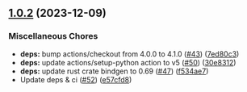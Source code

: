 ## [1.0.2](https://github.com/AzHicham/openslide-sys/compare/1.0.1...1.0.2) (2023-12-09)


### Miscellaneous Chores

* **deps:** bump actions/checkout from 4.0.0 to 4.1.0 ([#43](https://github.com/AzHicham/openslide-sys/issues/43)) ([7ed80c3](https://github.com/AzHicham/openslide-sys/commit/7ed80c37f8ece0819658219a4ce2e2215750ba29))
* **deps:** update actions/setup-python action to v5 ([#50](https://github.com/AzHicham/openslide-sys/issues/50)) ([30e8312](https://github.com/AzHicham/openslide-sys/commit/30e83120ac9f881e47dfdf48a2d0ba402f1c451f))
* **deps:** update rust crate bindgen to 0.69 ([#47](https://github.com/AzHicham/openslide-sys/issues/47)) ([f534ae7](https://github.com/AzHicham/openslide-sys/commit/f534ae7e667ad30cdf39600fcda23daf9d3baf1a))
* Update deps & ci ([#52](https://github.com/AzHicham/openslide-sys/issues/52)) ([e57cfd8](https://github.com/AzHicham/openslide-sys/commit/e57cfd88aedc493254cd627a3e153d089a0739da))
